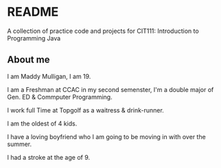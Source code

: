 # README
A collection of practice code and projects for CIT111: Introduction to Programming Java 

## About me 
I am Maddy Mulligan, I am 19. 

I am a Freshman at CCAC in my second semenster, I'm a double major of Gen. ED & Commputer Programming.

I work full Time at Topgolf as a waitress & drink-runner.

I am the oldest of 4 kids. 

I have a loving boyfriend who I am going to be moving in with over the summer.

I had a stroke at the age of 9.  
